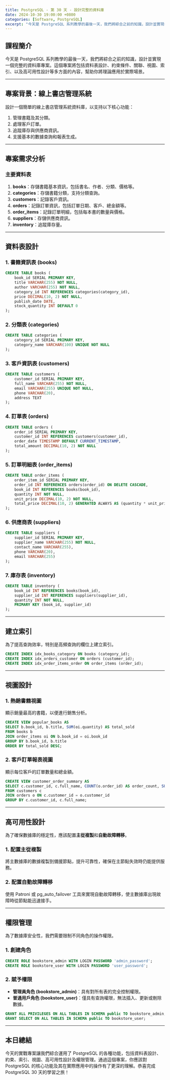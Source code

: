```yaml
---
title: PostgreSQL - 第 30 天 - 設計完整的資料庫
date: 2024-10-30 19:00:00 +0800
categories: [Software, PostgreSQL]
excerpt: "今天是 PostgreSQL 系列教學的最後一天，我們將綜合之前的知識，設計並實現一個完整的資料庫專案。這個專案將包括資料表設計、約束條件、關聯、視圖、索引、以及高可用性設計等多方面的內容，幫助你將理論應用於實際場景。"
---
```


## 課程簡介
今天是 PostgreSQL 系列教學的最後一天，我們將綜合之前的知識，設計並實現一個完整的資料庫專案。這個專案將包括資料表設計、約束條件、關聯、視圖、索引、以及高可用性設計等多方面的內容，幫助你將理論應用於實際場景。

---

## 專案背景：線上書店管理系統

設計一個簡單的線上書店管理系統資料庫，以支持以下核心功能：

1. 管理書籍及其分類。
2. 處理客戶訂單。
3. 追蹤庫存與供應商資訊。
4. 支援基本的數據查詢和報表生成。

---

## 專案需求分析

### 主要資料表
1. **books**：存儲書籍基本資訊，包括書名、作者、分類、價格等。
2. **categories**：存儲書籍分類，支持分類查詢。
3. **customers**：記錄客戶資訊。
4. **orders**：記錄訂單資訊，包括訂單日期、客戶、總金額等。
5. **order_items**：記錄訂單明細，包括每本書的數量與價格。
6. **suppliers**：存儲供應商資訊。
7. **inventory**：追蹤庫存量。

---

## 資料表設計

### 1. 書籍資訊表 (books)

```sql
CREATE TABLE books (
    book_id SERIAL PRIMARY KEY,
    title VARCHAR(255) NOT NULL,
    author VARCHAR(255) NOT NULL,
    category_id INT REFERENCES categories(category_id),
    price DECIMAL(10, 2) NOT NULL,
    publish_date DATE,
    stock_quantity INT DEFAULT 0
);
```

### 2. 分類表 (categories)

```sql
CREATE TABLE categories (
    category_id SERIAL PRIMARY KEY,
    category_name VARCHAR(100) UNIQUE NOT NULL
);
```

### 3. 客戶資訊表 (customers)

```sql
CREATE TABLE customers (
    customer_id SERIAL PRIMARY KEY,
    full_name VARCHAR(255) NOT NULL,
    email VARCHAR(255) UNIQUE NOT NULL,
    phone VARCHAR(20),
    address TEXT
);
```

### 4. 訂單表 (orders)

```sql
CREATE TABLE orders (
    order_id SERIAL PRIMARY KEY,
    customer_id INT REFERENCES customers(customer_id),
    order_date TIMESTAMP DEFAULT CURRENT_TIMESTAMP,
    total_amount DECIMAL(10, 2) NOT NULL
);
```

### 5. 訂單明細表 (order_items)

```sql
CREATE TABLE order_items (
    order_item_id SERIAL PRIMARY KEY,
    order_id INT REFERENCES orders(order_id) ON DELETE CASCADE,
    book_id INT REFERENCES books(book_id),
    quantity INT NOT NULL,
    unit_price DECIMAL(10, 2) NOT NULL,
    total_price DECIMAL(10, 2) GENERATED ALWAYS AS (quantity * unit_price) STORED
);
```

### 6. 供應商表 (suppliers)

```sql
CREATE TABLE suppliers (
    supplier_id SERIAL PRIMARY KEY,
    supplier_name VARCHAR(255) NOT NULL,
    contact_name VARCHAR(255),
    phone VARCHAR(20),
    email VARCHAR(255)
);
```

### 7. 庫存表 (inventory)

```sql
CREATE TABLE inventory (
    book_id INT REFERENCES books(book_id),
    supplier_id INT REFERENCES suppliers(supplier_id),
    quantity INT NOT NULL,
    PRIMARY KEY (book_id, supplier_id)
);
```

---

## 建立索引

為了提高查詢效率，特別是高頻查詢的欄位上建立索引。

```sql
CREATE INDEX idx_books_category ON books (category_id);
CREATE INDEX idx_orders_customer ON orders (customer_id);
CREATE INDEX idx_order_items_order ON order_items (order_id);
```

---

## 視圖設計

### 1. 熱銷書籍視圖

顯示銷量最高的書籍，以便進行銷售分析。

```sql
CREATE VIEW popular_books AS
SELECT b.book_id, b.title, SUM(oi.quantity) AS total_sold
FROM books b
JOIN order_items oi ON b.book_id = oi.book_id
GROUP BY b.book_id, b.title
ORDER BY total_sold DESC;
```

### 2. 客戶訂單報表視圖

顯示每位客戶的訂單數量和總金額。

```sql
CREATE VIEW customer_order_summary AS
SELECT c.customer_id, c.full_name, COUNT(o.order_id) AS order_count, SUM(o.total_amount) AS total_spent
FROM customers c
JOIN orders o ON c.customer_id = o.customer_id
GROUP BY c.customer_id, c.full_name;
```

---

## 高可用性設計

為了確保數據庫的穩定性，應該配置**主從複製**和**自動故障轉移**。

### 1. 配置主從複製

將主數據庫的數據複製到備援節點，提升可靠性，確保在主節點失效時仍能提供服務。

### 2. 配置自動故障轉移

使用 Patroni 或 pg_auto_failover 工具來實現自動故障轉移，使主數據庫出現故障時從節點能迅速接手。

---

## 權限管理

為了數據庫安全性，我們需要限制不同角色的操作權限。

### 1. 創建角色

```sql
CREATE ROLE bookstore_admin WITH LOGIN PASSWORD 'admin_password';
CREATE ROLE bookstore_user WITH LOGIN PASSWORD 'user_password';
```

### 2. 賦予權限

- **管理員角色 (bookstore_admin)**：具有對所有表的完全控制權限。
- **普通用戶角色 (bookstore_user)**：僅具有查詢權限，無法插入、更新或刪除數據。

```sql
GRANT ALL PRIVILEGES ON ALL TABLES IN SCHEMA public TO bookstore_admin;
GRANT SELECT ON ALL TABLES IN SCHEMA public TO bookstore_user;
```

---

## 本日總結
今天的實戰專案讓我們綜合運用了 PostgreSQL 的各種功能，包括資料表設計、約束、索引、視圖、高可用性設計及權限管理。通過這個專案，你應該對 PostgreSQL 的核心功能及其在實際應用中的操作有了更深的理解。恭喜完成 PostgreSQL 30 天的學習之旅！
